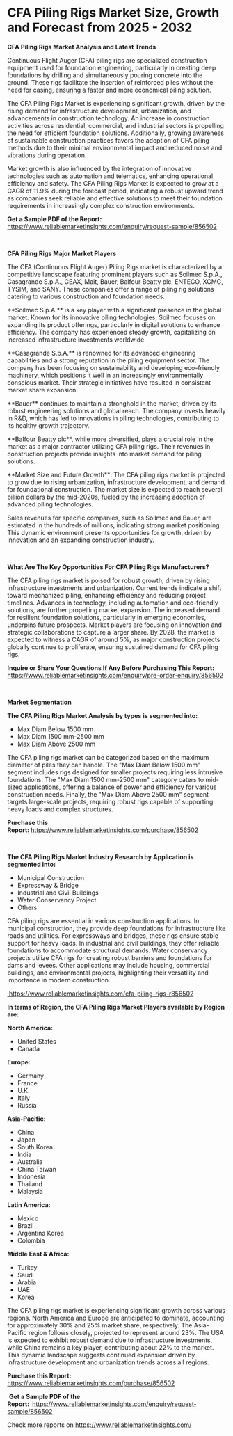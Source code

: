<p><h1>CFA Piling Rigs Market Size, Growth and Forecast from 2025 - 2032</h1></p><p><strong>CFA Piling Rigs Market Analysis and Latest Trends</strong></p>
<p><p>Continuous Flight Auger (CFA) piling rigs are specialized construction equipment used for foundation engineering, particularly in creating deep foundations by drilling and simultaneously pouring concrete into the ground. These rigs facilitate the insertion of reinforced piles without the need for casing, ensuring a faster and more economical piling solution. </p><p>The CFA Piling Rigs Market is experiencing significant growth, driven by the rising demand for infrastructure development, urbanization, and advancements in construction technology. An increase in construction activities across residential, commercial, and industrial sectors is propelling the need for efficient foundation solutions. Additionally, growing awareness of sustainable construction practices favors the adoption of CFA piling methods due to their minimal environmental impact and reduced noise and vibrations during operation.</p><p>Market growth is also influenced by the integration of innovative technologies such as automation and telematics, enhancing operational efficiency and safety. The CFA Piling Rigs Market is expected to grow at a CAGR of 11.9% during the forecast period, indicating a robust upward trend as companies seek reliable and effective solutions to meet their foundation requirements in increasingly complex construction environments.</p></p>
<p><strong>Get a Sample PDF of the Report:&nbsp;</strong> <a href="https://www.reliablemarketinsights.com/enquiry/request-sample/856502?utm_campaign=3267&utm_medium=2&utm_source=Github&utm_content=ia&utm_term=09042025&utm_id=cfa-piling-rigs">https://www.reliablemarketinsights.com/enquiry/request-sample/856502</a></p>
<p>&nbsp;</p>
<p><strong>CFA Piling Rigs Major Market Players</strong></p>
<p><p>The CFA (Continuous Flight Auger) Piling Rigs market is characterized by a competitive landscape featuring prominent players such as Soilmec S.p.A., Casagrande S.p.A., GEAX, Mait, Bauer, Balfour Beatty plc, ENTECO, XCMG, TYSIM, and SANY. These companies offer a range of piling rig solutions catering to various construction and foundation needs.</p><p>**Soilmec S.p.A.** is a key player with a significant presence in the global market. Known for its innovative piling technologies, Soilmec focuses on expanding its product offerings, particularly in digital solutions to enhance efficiency. The company has experienced steady growth, capitalizing on increased infrastructure investments worldwide.</p><p>**Casagrande S.p.A.** is renowned for its advanced engineering capabilities and a strong reputation in the piling equipment sector. The company has been focusing on sustainability and developing eco-friendly machinery, which positions it well in an increasingly environmentally conscious market. Their strategic initiatives have resulted in consistent market share expansion.</p><p>**Bauer** continues to maintain a stronghold in the market, driven by its robust engineering solutions and global reach. The company invests heavily in R&D, which has led to innovations in piling technologies, contributing to its healthy growth trajectory.</p><p>**Balfour Beatty plc**, while more diversified, plays a crucial role in the market as a major contractor utilizing CFA piling rigs. Their revenues in construction projects provide insights into market demand for piling solutions.</p><p>**Market Size and Future Growth**: The CFA piling rigs market is projected to grow due to rising urbanization, infrastructure development, and demand for foundational construction. The market size is expected to reach several billion dollars by the mid-2020s, fueled by the increasing adoption of advanced piling technologies.</p><p>Sales revenues for specific companies, such as Soilmec and Bauer, are estimated in the hundreds of millions, indicating strong market positioning. This dynamic environment presents opportunities for growth, driven by innovation and an expanding construction industry.</p></p>
<p>&nbsp;</p>
<p><strong>What Are The Key Opportunities For CFA Piling Rigs Manufacturers?</strong></p>
<p><p>The CFA piling rigs market is poised for robust growth, driven by rising infrastructure investments and urbanization. Current trends indicate a shift toward mechanized piling, enhancing efficiency and reducing project timelines. Advances in technology, including automation and eco-friendly solutions, are further propelling market expansion. The increased demand for resilient foundation solutions, particularly in emerging economies, underpins future prospects. Market players are focusing on innovation and strategic collaborations to capture a larger share. By 2028, the market is expected to witness a CAGR of around 5%, as major construction projects globally continue to proliferate, ensuring sustained demand for CFA piling rigs.</p></p>
<p><strong>Inquire or Share Your Questions If Any Before Purchasing This Report:</strong> <a href="https://www.reliablemarketinsights.com/enquiry/pre-order-enquiry/856502?utm_campaign=3267&utm_medium=2&utm_source=Github&utm_content=ia&utm_term=09042025&utm_id=cfa-piling-rigs">https://www.reliablemarketinsights.com/enquiry/pre-order-enquiry/856502</a></p>
<p>&nbsp;</p>
<p><strong>Market Segmentation</strong></p>
<p><strong>The CFA Piling Rigs Market Analysis by types is segmented into:</strong></p>
<p><ul><li>Max Diam Below 1500 mm</li><li>Max Diam 1500 mm-2500 mm</li><li>Max Diam Above 2500 mm</li></ul></p>
<p><p>The CFA piling rigs market can be categorized based on the maximum diameter of piles they can handle. The "Max Diam Below 1500 mm" segment includes rigs designed for smaller projects requiring less intrusive foundations. The "Max Diam 1500 mm-2500 mm" category caters to mid-sized applications, offering a balance of power and efficiency for various construction needs. Finally, the "Max Diam Above 2500 mm" segment targets large-scale projects, requiring robust rigs capable of supporting heavy loads and complex structures.</p></p>
<p><strong>Purchase this Report:&nbsp;</strong><a href="https://www.reliablemarketinsights.com/purchase/856502?utm_campaign=3267&utm_medium=2&utm_source=Github&utm_content=ia&utm_term=09042025&utm_id=cfa-piling-rigs">https://www.reliablemarketinsights.com/purchase/856502</a></p>
<p>&nbsp;</p>
<p><strong>The CFA Piling Rigs Market Industry Research by Application is segmented into:</strong></p>
<p><ul><li>Municipal Construction</li><li>Expressway & Bridge</li><li>Industrial and Civil Buildings</li><li>Water Conservancy Project</li><li>Others</li></ul></p>
<p><p>CFA piling rigs are essential in various construction applications. In municipal construction, they provide deep foundations for infrastructure like roads and utilities. For expressways and bridges, these rigs ensure stable support for heavy loads. In industrial and civil buildings, they offer reliable foundations to accommodate structural demands. Water conservancy projects utilize CFA rigs for creating robust barriers and foundations for dams and levees. Other applications may include housing, commercial buildings, and environmental projects, highlighting their versatility and importance in modern construction.</p></p>
<p><a href="https://www.reliablemarketinsights.com/cfa-piling-rigs-r856502?utm_campaign=3267&utm_medium=2&utm_source=Github&utm_content=ia&utm_term=09042025&utm_id=cfa-piling-rigs">&nbsp;https://www.reliablemarketinsights.com/cfa-piling-rigs-r856502</a></p>
<p><strong>In terms of Region, the CFA Piling Rigs Market Players available by Region are:</strong></p>
<p>
    <p> <strong> North America: </strong>
        <ul>
            <li>United States</li>
            <li>Canada</li>
        </ul>
        </p> 
    <p> <strong> Europe: </strong>
        <ul>
            <li>Germany</li>
            <li>France</li>
            <li>U.K.</li>
            <li>Italy</li>
            <li>Russia</li>
        </ul>
        </p> 
    <p> <strong> Asia-Pacific: </strong>
        <ul>
            <li>China</li>
            <li>Japan</li>
            <li>South Korea</li>
            <li>India</li>
            <li>Australia</li>
            <li>China Taiwan</li>
            <li>Indonesia</li>
            <li>Thailand</li>
            <li>Malaysia</li>
        </ul>
        </p> 
    <p> <strong> Latin America: </strong>
        <ul>
            <li>Mexico</li>
            <li>Brazil</li>
            <li>Argentina Korea</li>
            <li>Colombia</li>
        </ul>
        </p> 
    <p> <strong> Middle East & Africa: </strong>
        <ul>
            <li>Turkey</li>
            <li>Saudi</li>
            <li>Arabia</li>
            <li>UAE</li>
            <li>Korea</li>
        </ul>
    </p>
    </p>
<p><p>The CFA piling rigs market is experiencing significant growth across various regions. North America and Europe are anticipated to dominate, accounting for approximately 30% and 25% market share, respectively. The Asia-Pacific region follows closely, projected to represent around 23%. The USA is expected to exhibit robust demand due to infrastructure investments, while China remains a key player, contributing about 22% to the market. This dynamic landscape suggests continued expansion driven by infrastructure development and urbanization trends across all regions.</p></p>
<p><strong>Purchase this Report: </strong><a href="https://www.reliablemarketinsights.com/purchase/856502?utm_campaign=3267&utm_medium=2&utm_source=Github&utm_content=ia&utm_term=09042025&utm_id=cfa-piling-rigs">https://www.reliablemarketinsights.com/purchase/856502</a></p>
<p>&nbsp;<strong>Get a Sample PDF of the Report:&nbsp;&nbsp;</strong><a href="https://www.reliablemarketinsights.com/enquiry/request-sample/856502?utm_campaign=3267&utm_medium=2&utm_source=Github&utm_content=ia&utm_term=09042025&utm_id=cfa-piling-rigs">https://www.reliablemarketinsights.com/enquiry/request-sample/856502</a></p>
<p><strong></strong></p>
<p>Check more reports on <a href="https://www.reliablemarketinsights.com/?utm_campaign=3267&utm_medium=2&utm_source=Github&utm_content=ia&utm_term=09042025&utm_id=cfa-piling-rigs">https://www.reliablemarketinsights.com/</a></p>